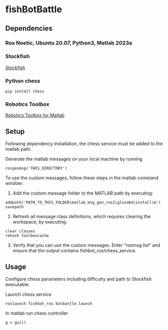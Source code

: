 # fishBotBattle
## Dependencies
### Ros Noetic, Ubuntu 20.07, Python3, Matlab 2023a
### Stockfish

[Stockfish](https://stockfishchess.org/download/)
### Python chess
```
pip install chess
```
### Robotics Toolbox
[Robotics Toolbox for Matlab](https://petercorke.com/toolboxes/robotics-toolbox/)

## Setup
Following dependency installation, the chess service must be added to the matlab path. 

Generate the matlab messages on your local machine by running 
```
rosgenmsg('THIS_DIRECTORY')
```

To use the custom messages, follow these steps in the matlab command window:
 
1. Add the custom message folder to the MATLAB path by executing:
```
addpath('PATH_TO_THIS_FOLDER\matlab_msg_gen_ros1\glnxa64\install\m')
savepath
``` 
 
2. Refresh all message class definitions, which requires clearing the workspace, by executing:
```
clear classes
rehash toolboxcache
``` 
 
3. Verify that you can use the custom messages. Enter "rosmsg list" and ensure that the output contains fishbot_ros/chess_service.

## Usage

Configure chess parameters including difficulty and path to Stockfish executable.

Launch chess service 
```
roslaunch fishbot_ros botbattle.launch
```

In matlab run chess controller
```
g = gui()
```

